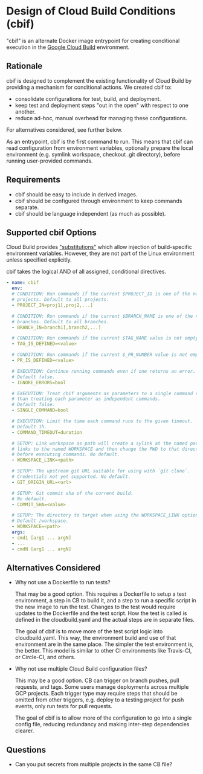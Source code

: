 # Design of Cloud Build Conditions (cbif)

"cbif" is an alternate Docker image entrypoint for creating conditional
execution in the [Google Cloud Build][1] environment.

[1]: https://cloud.google.com/cloud-build/docs/build-config

## Rationale

cbif is designed to complement the existing functionality of Cloud Build by
providing a mechanism for conditional actions. We created cbif to:

* consolidate configurations for test, build, and deployment.
* keep test and deployment steps "out in the open" with respect to one another.
* reduce ad-hoc, manual overhead for managing these configurations.

For alternatives considered, see further below.

As an entrypoint, cbif is the first command to run. This means that cbif can
read configuration from environment variables, optionally prepare the local
environment (e.g. symlink workspace, checkout .git directory), before running
user-provided commands.

## Requirements

* cbif should be easy to include in derived images.
* cbif should be configured through environment to keep commands separate.
* cbif should be language independent (as much as possible).

## Supported cbif Options

Cloud Build provides ["substitutions"][2] which allow injection of
build-specific environment variables. However, they are not part of the Linux
environment unless specified explicitly.

[2]: https://cloud.google.com/cloud-build/docs/configuring-builds/substitute-variable-values

cbif takes the logical AND of all assigned, conditional directives.

```yaml
- name: cbif
  env:
  # CONDITION: Run commands if the current $PROJECT_ID is one of the named
  # projects. Default to all projects.
  - PROJECT_IN=proj1[,proj2,...]

  # CONDITION: Run commands if the current $BRANCH_NAME is one of the named
  # branches. Default to all branches.
  - BRANCH_IN=branch1[,branch2,...]

  # CONDITION: Run commands if the current $TAG_NAME value is not empty.
  - TAG_IS_DEFINED=<value>

  # CONDITION: Run commands if the current $_PR_NUMBER value is not empty.
  - PR_IS_DEFINED=<value>

  # EXECUTION: Continue running commands even if one returns an error.
  # Default false.
  - IGNORE_ERRORS=bool

  # EXECUTION: Treat cbif arguments as parameters to a single command rather
  # than treating each parameter as independent commands.
  # Default false.
  - SINGLE_COMMAND=bool

  # EXECUTION: Limit the time each command runs to the given timeout.
  # Default 1h.
  - COMMAND_TIMEOUT=duration

  # SETUP: Link workspace as path will create a sylink at the named path that
  # links to the named WORKSPACE and then change the PWD to that directory
  # before executing commands. No default.
  - WORKSPACE_LINK=<path>

  # SETUP: The upstream git URL suitable for using with `git clone`.
  # Credentials not yet supported. No default.
  - GIT_ORIGIN_URL=<url>

  # SETUP: Git commit sha of the current build.
  # No default.
  - COMMIT_SHA=<value>

  # SETUP: The directory to target when using the WORKSPACE_LINK option.
  # Default /workspace.
  - WORKSPACE=<path>
  args:
  - cmd1 [arg1 ... argN]
  - ...
  - cmdN [arg1 ... argN]
```

## Alternatives Considered

* Why not use a Dockerfile to run tests?

  That may be a good option. This requires a Dockerfile to setup a test
  environment, a step in CB to build it, and a step to run a specific script
  in the new image to run the test. Changes to the test would require updates
  to the Dockerfile and the test script. How the test is called is defined in
  the cloudbuild.yaml and the actual steps are in separate files.

  The goal of cbif is to move more of the test script logic into
  cloudbuild.yaml. This way, the environment build and use of that
  environment are in the same place. The simpler the test environment is, the
  better. This model is similar to other CI environments like Travis-CI, or
  Circle-CI, and others.

* Why not use multiple Cloud Build configuration files?

  This may be a good option. CB can trigger on branch pushes, pull requests,
  and tags. Some users manage deployments across multiple GCP projects. Each
  trigger type may require steps that should be omitted from other triggers,
  e.g. deploy to a testing project for push events, only run tests for pull
  requests.

  The goal of cbif is to allow more of the configuration to go into a single
  config file, reducing redundancy and making inter-step dependencies clearer.

## Questions

* Can you put secrets from multiple projects in the same CB file?
